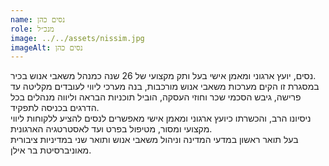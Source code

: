 ```yaml
---
name: נסים כהן
role: מנכ״ל
image: ../../assets/nissim.jpg
imageAlt: נסים כהן
---
```


נסים, יועץ ארגוני ומאמן אישי בעל ותק מקצועי של 26 שנה כמנהל משאבי אנוש בכיר.  
במסגרת זו הקים מערכות משאבי אנוש מורכבות, בנה מערכי ליווי לעובדים מקליטה עד פרישה, גיבש הסכמי שכר וחוזי העסקה, הוביל תוכניות הבראה וליווה מנהלים בכל הדרגים בכניסה לתפקיד.  
ניסיונו הרב, והכשרתו כיועץ ארגוני ומאמן אישי מאפשרים לנסים להציע ללקוחות ליווי מקצועי ומסור, מטיפול בפרט ועד לאסטרטגיה הארגונית.  
בעל תואר ראשון במדעי המדינה וניהול משאבי אנוש ותואר שני במדיניות ציבורית מאוניברסיטת בר אילן.

